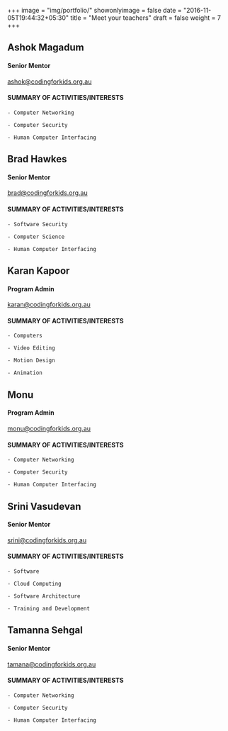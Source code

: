 +++
image = "img/portfolio/"
showonlyimage = false
date = "2016-11-05T19:44:32+05:30"
title = "Meet your teachers"
draft = false
weight = 7
+++

## Ashok Magadum

#### Senior Mentor

ashok@codingforkids.org.au

#### SUMMARY OF ACTIVITIES/INTERESTS

    - Computer Networking

    - Computer Security

    - Human Computer Interfacing

## Brad Hawkes

#### Senior Mentor

brad@codingforkids.org.au

#### SUMMARY OF ACTIVITIES/INTERESTS

    - Software Security

    - Computer Science

    - Human Computer Interfacing

## Karan Kapoor

#### Program Admin

karan@codingforkids.org.au

#### SUMMARY OF ACTIVITIES/INTERESTS

    - Computers

    - Video Editing

    - Motion Design

    - Animation

## Monu

#### Program Admin

monu@codingforkids.org.au

#### SUMMARY OF ACTIVITIES/INTERESTS

    - Computer Networking

    - Computer Security

    - Human Computer Interfacing

## Srini Vasudevan

#### Senior Mentor

srini@codingforkids.org.au

#### SUMMARY OF ACTIVITIES/INTERESTS

    - Software

    - Cloud Computing

    - Software Architecture

    - Training and Development

## Tamanna Sehgal

#### Senior Mentor

tamana@codingforkids.org.au

#### SUMMARY OF ACTIVITIES/INTERESTS

    - Computer Networking

    - Computer Security

    - Human Computer Interfacing
